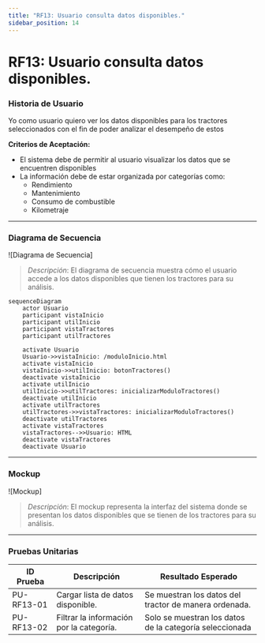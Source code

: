 ```yaml
---
title: "RF13: Usuario consulta datos disponibles."  
sidebar_position: 14
---
```


# RF13: Usuario consulta datos disponibles.

### Historia de Usuario

Yo como usuario quiero ver los datos disponibles para los tractores seleccionados con el fin de poder analizar el desempeño de estos

  **Criterios de Aceptación:**
  - El sistema debe de permitir al usuario visualizar los datos que se encuentren disponibles
  - La información debe de estar organizada por categorías como:
    - Rendimiento
    - Mantenimiento
    - Consumo de combustible
    - Kilometraje

---

### Diagrama de Secuencia

![Diagrama de Secuencia] 

> *Descripción*: El diagrama de secuencia muestra cómo el usuario accede a los datos disponibles que tienen los tractores para su análisis.

```mermaid
sequenceDiagram
    actor Usuario
    participant vistaInicio
    participant utilInicio
    participant vistaTractores
    participant utilTractores

    activate Usuario
    Usuario->>vistaInicio: /moduloInicio.html
    activate vistaInicio
    vistaInicio->>utilInicio: botonTractores()
    deactivate vistaInicio
    activate utilInicio
    utilInicio->>utilTractores: inicializarModuloTractores()
    deactivate utilInicio
    activate utilTractores
    utilTractores->>vistaTractores: inicializarModuloTractores()
    deactivate utilTractores
    activate vistaTractores
    vistaTractores-->>Usuario: HTML
    deactivate vistaTractores
    deactivate Usuario

```
---

### Mockup

![Mockup]

> *Descripción*: El mockup representa la interfaz del sistema donde se presentan los datos disponibles que se tienen de los tractores para su análisis.

---

### Pruebas Unitarias 
| ID Prueba | Descripción | Resultado Esperado |
|-----------|-------------|--------------------|
|PU-RF13-01|Cargar lista de datos disponible.|Se muestran los datos del tractor de manera ordenada.|
|PU-RF13-02|Filtrar la información por la categoría.|Solo se muestran los datos de la categoría seleccionada|